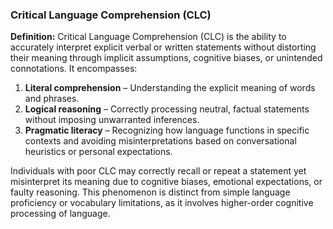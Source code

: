 ### **Critical Language Comprehension (CLC)**  

**Definition:** Critical Language Comprehension (CLC) is the ability to accurately interpret explicit verbal or written statements without distorting their meaning through implicit assumptions, cognitive biases, or unintended connotations. It encompasses:  

1. **Literal comprehension** – Understanding the explicit meaning of words and phrases.  
2. **Logical reasoning** – Correctly processing neutral, factual statements without imposing unwarranted inferences.  
3. **Pragmatic literacy** – Recognizing how language functions in specific contexts and avoiding misinterpretations based on conversational heuristics or personal expectations.  

Individuals with poor CLC may correctly recall or repeat a statement yet misinterpret its meaning due to cognitive biases, emotional expectations, or faulty reasoning. This phenomenon is distinct from simple language proficiency or vocabulary limitations, as it involves higher-order cognitive processing of language.
